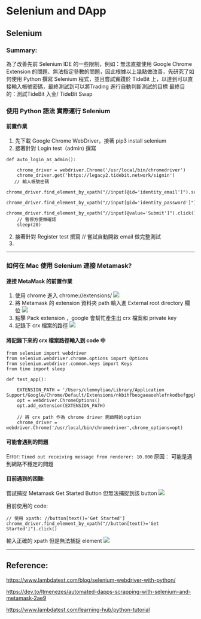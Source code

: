 # Selenium and DApp
## Selenium 
### Summary:
為了改善先前 Selenium IDE 的一些限制，例如：無法直接使用 Google Chrome Extension 的問題、無法指定參數的問題，因此根據以上幾點做改善，先研究了如何使用 Python 撰寫 Selenium 程式，並且嘗試實踐於 TideBit 上，以達到可以直接輸入帳號密碼，最終測試到可以將Trading 進行自動判斷測試的目標
最終目的：測試TideBit 入金/ TideBit Swap 
### 使用 Python 語法 實際運行 Selenium 
#### 前置作業
1. 先下載 Google Chrome WebDriver，接著 pip3 install selenium
2. 接著針對 Login test（admin) 撰寫
```
def auto_login_as_admin():

    chrome_driver = webdriver.Chrome('/usr/local/bin/chromedriver')
    chrome_driver.get('https://legacy2.tidebit.network/signin')
   // 輸入帳號密碼
    chrome_driver.find_element_by_xpath("//input[@id='identity_email']").send_keys("clemmy.liao@mermer.cc")  
    chrome_driver.find_element_by_xpath("//input[@id='identity_password']").send_keys("1234royal")  
    chrome_driver.find_element_by_xpath("//input[@value='Submit']").click()
    // 暫停方便做確認
    sleep(20)
```
2. 接著針對 Register test 撰寫
// 嘗試自動開啟 email 做完整測試
3. 

---
### 如何在 Mac 使用 Selenium 連接 Metamask?
#### 連接 MetaMask 的前置作業
1. 使用 chrome 進入 chrome://extensions/
![](https://i.imgur.com/RQwwaMI.png)
2. 將 Metamask 的 extension 資料夾 path 輸入進 External root directory 欄位
![](https://i.imgur.com/eWG1pOD.png)
3. 點擊 Pack extension ，google 會幫忙產生出 crx 檔案和 private key
4. 記錄下 crx 檔案的路徑
![](https://i.imgur.com/7hlWlT0.png)
#### 將記錄下來的 crx 檔案路徑輸入到 code 中
```
from selenium import webdriver
from selenium.webdriver.chrome.options import Options
from selenium.webdriver.common.keys import Keys
from time import sleep
 
def test_app():

    EXTENSION_PATH = '/Users/clemmyliao/Library/Application Support/Google/Chrome/Default/Extensions/nkbihfbeogaeaoehlefnkodbefgpgknn/10.14.3_0.crx'
    opt = webdriver.ChromeOptions()
    opt.add_extension(EXTENSION_PATH)
    
    // 將 crx path 作為 chrome driver 開啟時的ｏption
    chrome_driver = webdriver.Chrome('/usr/local/bin/chromedriver',chrome_options=opt)
```
#### 可能會遇到的問題
Error: `Timed out receiving message from renderer: 10.000`
原因： 可能是遇到網路不穩定的問題

#### 目前遇到的困難:
嘗試捕捉 Metamask Get Started Button 但無法捕捉到該 button
![](https://i.imgur.com/pPgSXIV.png)

目前使用的 code:
```
// 使用 xpath: //button[text()='Get Started']
chrome_driver.find_element_by_xpath("//button[text()='Get Started']").click()
```

輸入正確的 xpath 但是無法捕捉 element
![](https://i.imgur.com/qLSvRbA.png)

---
## Reference:
https://www.lambdatest.com/blog/selenium-webdriver-with-python/

https://dev.to/ltmenezes/automated-dapps-scrapping-with-selenium-and-metamask-2ae9

https://www.lambdatest.com/learning-hub/python-tutorial

